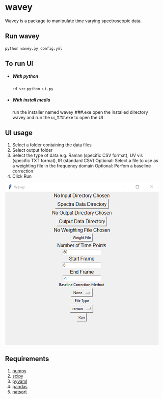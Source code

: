 # wavey
Wavey is a package to manipulate time varying spectroscopic data.

## Run wavey
`python wavey.py config.yml`

## To run UI

- ##### With python

    `cd src`
    `python ui.py`

- ##### With install media
    run the installer named wavey_#_#_#.exe 
    open the installed directory wavey and run the ui_#_#_#.exe to open the UI



## UI usage
1. Select a folder containing the data files
2. Select output folder
3. Select the type of data e.g. Raman (specific CSV format), UV vis (specific TXT format), IR (standard CSV)
Optional: Select a file to use as a weighting file in the frequency domain
Optional: Perfom a baseline correction
4. Click Run

![Alt text](./UI_image.PNG?raw=true "UI")

## Requirements
1. [numpy](https://numpy.org/)
2. [scipy](https://scipy.org/)
3. [pyyaml](https://pyyaml.org/)
4. [pandas](https://pandas.pydata.org/)
5. [natsort](https://github.com/SethMMorton/natsort)

